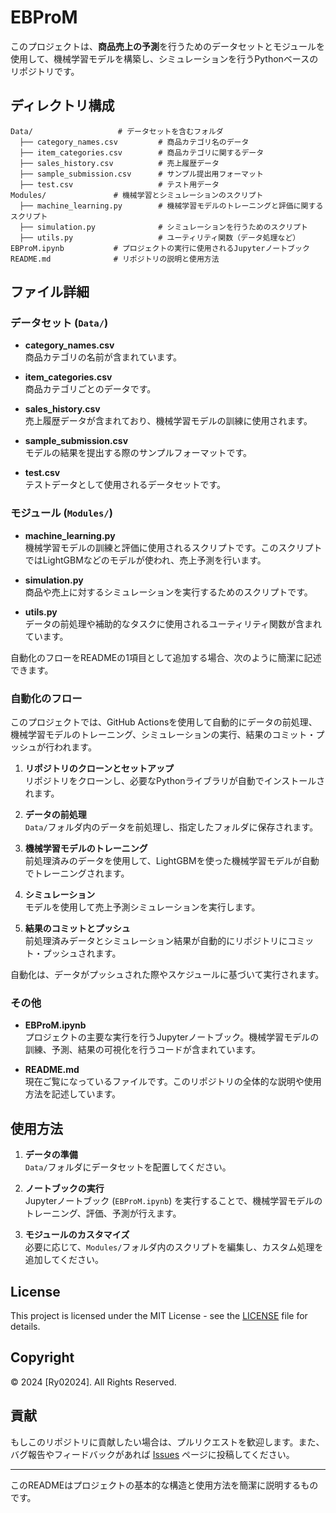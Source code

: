 # EBProM

このプロジェクトは、**商品売上の予測**を行うためのデータセットとモジュールを使用して、機械学習モデルを構築し、シミュレーションを行うPythonベースのリポジトリです。

## ディレクトリ構成

```
Data/                   # データセットを含むフォルダ
  ├── category_names.csv         # 商品カテゴリ名のデータ
  ├── item_categories.csv        # 商品カテゴリに関するデータ
  ├── sales_history.csv          # 売上履歴データ
  ├── sample_submission.csv      # サンプル提出用フォーマット
  ├── test.csv                   # テスト用データ
Modules/               # 機械学習とシミュレーションのスクリプト
  ├── machine_learning.py        # 機械学習モデルのトレーニングと評価に関するスクリプト
  ├── simulation.py              # シミュレーションを行うためのスクリプト
  ├── utils.py                   # ユーティリティ関数（データ処理など）
EBProM.ipynb           # プロジェクトの実行に使用されるJupyterノートブック
README.md              # リポジトリの説明と使用方法
```

## ファイル詳細

### データセット (`Data/`)

- **category_names.csv**  
  商品カテゴリの名前が含まれています。

- **item_categories.csv**  
  商品カテゴリごとのデータです。

- **sales_history.csv**  
  売上履歴データが含まれており、機械学習モデルの訓練に使用されます。

- **sample_submission.csv**  
  モデルの結果を提出する際のサンプルフォーマットです。

- **test.csv**  
  テストデータとして使用されるデータセットです。

### モジュール (`Modules/`)

- **machine_learning.py**  
  機械学習モデルの訓練と評価に使用されるスクリプトです。このスクリプトではLightGBMなどのモデルが使われ、売上予測を行います。

- **simulation.py**  
  商品や売上に対するシミュレーションを実行するためのスクリプトです。

- **utils.py**  
  データの前処理や補助的なタスクに使用されるユーティリティ関数が含まれています。

自動化のフローをREADMEの1項目として追加する場合、次のように簡潔に記述できます。

### 自動化のフロー

このプロジェクトでは、GitHub Actionsを使用して自動的にデータの前処理、機械学習モデルのトレーニング、シミュレーションの実行、結果のコミット・プッシュが行われます。

1. **リポジトリのクローンとセットアップ**  
   リポジトリをクローンし、必要なPythonライブラリが自動でインストールされます。

2. **データの前処理**  
   `Data/`フォルダ内のデータを前処理し、指定したフォルダに保存されます。

3. **機械学習モデルのトレーニング**  
   前処理済みのデータを使用して、LightGBMを使った機械学習モデルが自動でトレーニングされます。

4. **シミュレーション**  
   モデルを使用して売上予測シミュレーションを実行します。

5. **結果のコミットとプッシュ**  
   前処理済みデータとシミュレーション結果が自動的にリポジトリにコミット・プッシュされます。

自動化は、データがプッシュされた際やスケジュールに基づいて実行されます。

### その他

- **EBProM.ipynb**  
  プロジェクトの主要な実行を行うJupyterノートブック。機械学習モデルの訓練、予測、結果の可視化を行うコードが含まれています。

- **README.md**  
  現在ご覧になっているファイルです。このリポジトリの全体的な説明や使用方法を記述しています。

## 使用方法

1. **データの準備**  
   `Data/`フォルダにデータセットを配置してください。

2. **ノートブックの実行**  
   Jupyterノートブック (`EBProM.ipynb`) を実行することで、機械学習モデルのトレーニング、評価、予測が行えます。

3. **モジュールのカスタマイズ**  
   必要に応じて、`Modules/`フォルダ内のスクリプトを編集し、カスタム処理を追加してください。

## License
This project is licensed under the MIT License - see the [LICENSE](LICENSE) file for details.

## Copyright
© 2024 [Ry02024]. All Rights Reserved.

## 貢献

もしこのリポジトリに貢献したい場合は、プルリクエストを歓迎します。また、バグ報告やフィードバックがあれば [Issues](https://github.com/ユーザー名/リポジトリ名/issues) ページに投稿してください。

---

このREADMEはプロジェクトの基本的な構造と使用方法を簡潔に説明するものです。
